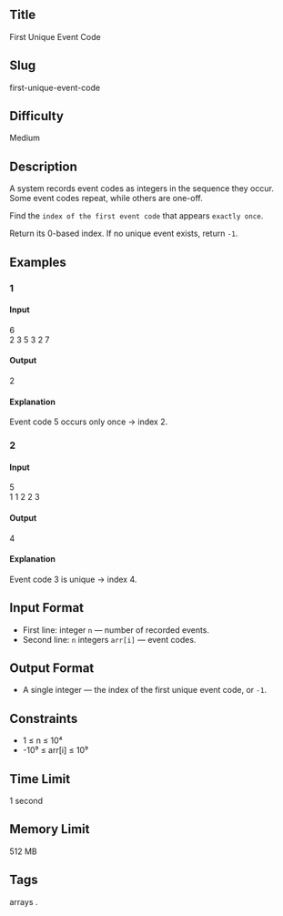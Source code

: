 ## Title

First Unique Event Code

## Slug

first-unique-event-code

## Difficulty

Medium

## Description

A system records event codes as integers in the sequence they occur.  
Some event codes repeat, while others are one-off.  

Find the `index of the first event code` that appears `exactly once`.  

Return its 0-based index. If no unique event exists, return `-1`.

## Examples

### 1

#### Input

6  
2 3 5 3 2 7   

#### Output
2

#### Explanation

Event code 5 occurs only once → index 2.

### 2

#### Input

5  
1 1 2 2 3     

#### Output

4

#### Explanation

Event code 3 is unique → index 4.

## Input Format  


- First line: integer `n` — number of recorded events.  
- Second line: `n` integers `arr[i]` — event codes.

## Output Format  

- A single integer — the index of the first unique event code, or `-1`.
  

## Constraints  

- 1 ≤ n ≤ 10⁴  
- -10⁹ ≤ arr[i] ≤ 10⁹    

## Time Limit

1 second

## Memory Limit

512 MB

## Tags

arrays .
